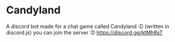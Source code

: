 # Candyland
A discord bot made for a chat game called Candyland :D (written in discord.js) you can join the server :D
https://discord.gg/ktMh8sT
